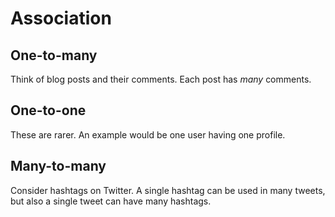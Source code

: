 # Association

## One-to-many

Think of blog posts and their comments. Each post has *many* comments.

## One-to-one

These are rarer. An example would be one user having one profile.

## Many-to-many

Consider hashtags on Twitter. A single hashtag can be used in many tweets, but also a single tweet can have many hashtags. 